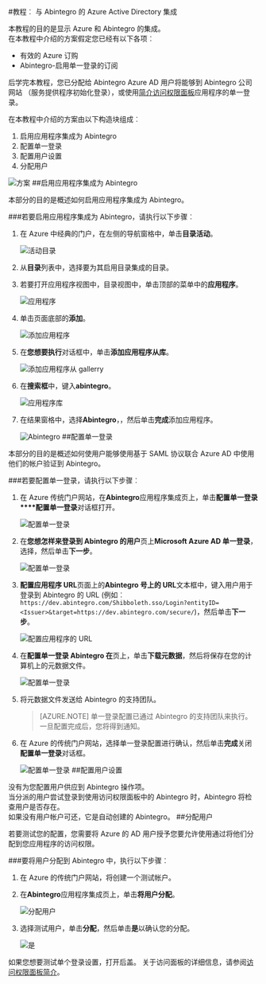 <properties 
    pageTitle="教程︰ Azure Active Directory 集成与 Abintegro |Microsoft Azure" 
    description="了解如何使用 Abintegro Azure Active Directory 以启用单一登录、 自动化资源调配，以及更多 ！" 
    services="active-directory" 
    authors="jeevansd"  
    documentationCenter="na" 
    manager="femila"/>
<tags 
    ms.service="active-directory" 
    ms.devlang="na" 
    ms.topic="article" 
    ms.tgt_pltfrm="na" 
    ms.workload="identity" 
    ms.date="09/29/2016" 
    ms.author="jeedes" />

#<a name="tutorial-azure-active-directory-integration-with-abintegro"></a>教程︰ 与 Abintegro 的 Azure Active Directory 集成

本教程的目的是显示 Azure 和 Abintegro 的集成。  
在本教程中介绍的方案假定您已经有以下各项︰

-   有效的 Azure 订购
-   Abintegro-启用单一登录的订阅

后学完本教程，您已分配给 Abintegro Azure AD 用户将能够到 Abintegro 公司网站 （服务提供程序初始化登录），或使用[简介访问权限面板](active-directory-saas-access-panel-introduction.md)应用程序的单一登录。

在本教程中介绍的方案由以下构造块组成︰

1.  启用应用程序集成为 Abintegro
2.  配置单一登录
3.  配置用户设置
4.  分配用户

![方案](./media/active-directory-saas-abintegro-tutorial/IC790076.png "方案")
##<a name="enabling-the-application-integration-for-abintegro"></a>启用应用程序集成为 Abintegro

本部分的目的是概述如何启用应用程序集成为 Abintegro。

###<a name="to-enable-the-application-integration-for-abintegro-perform-the-following-steps"></a>若要启用应用程序集成为 Abintegro，请执行以下步骤︰

1.  在 Azure 中经典的门户，在左侧的导航窗格中，单击**目录活动**。

    ![活动目录](./media/active-directory-saas-abintegro-tutorial/IC700993.png "活动目录")

2.  从**目录**列表中，选择要为其启用目录集成的目录。

3.  若要打开应用程序视图中，目录视图中，单击顶部的菜单中的**应用程序**。

    ![应用程序](./media/active-directory-saas-abintegro-tutorial/IC700994.png "应用程序")

4.  单击页面底部的**添加**。

    ![添加应用程序](./media/active-directory-saas-abintegro-tutorial/IC749321.png "添加应用程序")

5.  在**您想要执行**对话框中，单击**添加应用程序从库**。

    ![添加应用程序从 gallerry](./media/active-directory-saas-abintegro-tutorial/IC749322.png "添加应用程序从 gallerry")

6.  在**搜索框**中，键入**abintegro**。

    ![应用程序库](./media/active-directory-saas-abintegro-tutorial/IC790077.png "应用程序库")

7.  在结果窗格中，选择**Abintegro**，，然后单击**完成**添加应用程序。

    ![Abintegro](./media/active-directory-saas-abintegro-tutorial/IC790078.png "Abintegro")
##<a name="configuring-single-sign-on"></a>配置单一登录

本部分的目的是概述如何使用户能够使用基于 SAML 协议联合 Azure AD 中使用他们的帐户验证到 Abintegro。

###<a name="to-configure-single-sign-on-perform-the-following-steps"></a>若要配置单一登录，请执行以下步骤︰

1.  在 Azure 传统门户网站，在**Abintegro**应用程序集成页上，单击**配置单一登录****配置单一登录**对话框打开。

    ![配置单一登录](./media/active-directory-saas-abintegro-tutorial/IC790079.png "配置单一登录")

2.  在**您想怎样来登录到 Abintegro 的用户**页上**Microsoft Azure AD 单一登录**，选择，然后单击**下一步**。

    ![配置单一登录](./media/active-directory-saas-abintegro-tutorial/IC790080.png "配置单一登录")

3.  **配置应用程序 URL**页面上的**Abintegro 号上的 URL**文本框中，键入用户用于登录到 Abintegro 的 URL (例如︰ `https://dev.abintegro.com/Shibboleth.sso/Login?entityID=<Issuer>&target=https://dev.abintegro.com/secure/`)，然后单击**下一步**。

    ![配置应用程序的 URL](./media/active-directory-saas-abintegro-tutorial/IC790081.png "配置应用程序的 URL")

4.  在**配置单一登录 Abintegro 在**页上，单击**下载元数据**，然后将保存在您的计算机上的元数据文件。

    ![配置单一登录](./media/active-directory-saas-abintegro-tutorial/IC790082.png "配置单一登录")

5.  将元数据文件发送给 Abintegro 的支持团队。

    >[AZURE.NOTE] 单一登录配置已通过 Abintegro 的支持团队来执行。 一旦配置完成后，您将得到通知。

6.  在 Azure 的传统门户网站，选择单一登录配置进行确认，然后单击**完成**关闭**配置单一登录**对话框。

    ![配置单一登录](./media/active-directory-saas-abintegro-tutorial/IC790083.png "配置单一登录")
##<a name="configuring-user-provisioning"></a>配置用户设置

没有为您配置用户供应到 Abintegro 操作项。  
当分派的用户尝试登录到使用访问权限面板中的 Abintegro 时，Abintegro 将检查用户是否存在。  
如果没有用户帐户可还，它是自动创建的 Abintegro。
##<a name="assigning-users"></a>分配用户

若要测试您的配置，您需要将 Azure 的 AD 用户授予您要允许使用通过将他们分配到您应用程序的访问权限。

###<a name="to-assign-users-to-abintegro-perform-the-following-steps"></a>要将用户分配到 Abintegro 中，执行以下步骤︰

1.  在 Azure 的传统门户网站，将创建一个测试帐户。

2.  在**Abintegro**应用程序集成页上，单击**将用户分配**。

    ![分配用户](./media/active-directory-saas-abintegro-tutorial/IC790084.png "分配用户")

3.  选择测试用户，单击**分配**，然后单击**是**以确认您的分配。

    ![是](./media/active-directory-saas-abintegro-tutorial/IC767830.png "是")

如果您想要测试单个登录设置，打开后盖。 关于访问面板的详细信息，请参阅[访问权限面板简介](active-directory-saas-access-panel-introduction.md)。
